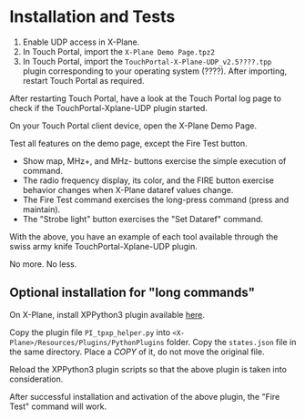 # Installation and Tests

1. Enable UDP access in X-Plane.
2. In Touch Portal, import the `X-Plane Demo Page.tpz2`
3. In Touch Portal, import the `TouchPortal-X-Plane-UDP_v2.5????.tpp` plugin corresponding to your operating system (????).
After importing, restart Touch Portal as required.

After restarting Touch Portal, have a look at the Touch Portal log page to check if the TouchPortal-Xplane-UDP plugin started.

On your Touch Portal client device, open the X-Plane Demo Page.

Test all features on the demo page, except the Fire Test button.

- Show map, MHz+, and MHz- buttons exercise the simple execution of command.
- The radio frequency display, its color, and the FIRE button exercise behavior changes
when X-Plane dataref values change.
- The Fire Test command exercises the long-press command (press and maintain).
- The "Strobe light" button exercises the "Set Dataref" command.

With the above, you have an example of each tool available through the swiss army knife TouchPortal-Xplane-UDP plugin.

No more. No less.

## Optional installation for "long commands"

On X-Plane, install XPPython3 plugin available [here](https://xppython3.readthedocs.io/en/latest/).

Copy the plugin file `PI_tpxp_helper.py` into `<X-Plane>/Resources/Plugins/PythonPlugins` folder.
Copy the `states.json` file in the same directory. Place a *COPY* of it, do not move the original file.

Reload the XPPython3 plugin scripts so that the above plugin is taken into consideration.

After successful installation and activation of the above plugin, the "Fire Test" command will work.

